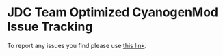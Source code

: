 # JDC Team Optimized CyanogenMod Issue Tracking

To report any issues you find please use [this link](https://github.com/JDCTeam/issue_tracking_cm/issues).
